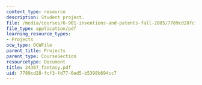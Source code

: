 ```yaml
---
content_type: resource
description: Student project.
file: /media/courses/6-901-inventions-and-patents-fall-2005/7789cd28fcf3fd770ed5b5398b694cc7_24387_fantasy.pdf
file_type: application/pdf
learning_resource_types:
- Projects
ocw_type: OCWFile
parent_title: Projects
parent_type: CourseSection
resourcetype: Document
title: 24387_fantasy.pdf
uid: 7789cd28-fcf3-fd77-0ed5-b5398b694cc7
---
```

